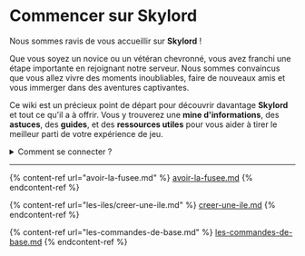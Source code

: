 # Commencer sur Skylord

Nous sommes ravis de vous accueillir sur **Skylord** !

Que vous soyez un novice ou un vétéran chevronné, vous avez franchi une étape importante en rejoignant notre serveur. Nous sommes convaincus que vous allez vivre des moments inoubliables, faire de nouveaux amis et vous immerger dans des aventures captivantes.

Ce wiki est un précieux point de départ pour découvrir davantage **Skylord** et tout ce qu'il a à offrir. Vous y trouverez une **mine d'informations**, des **astuces**, des **guides**, et des **ressources utiles** pour vous aider à tirer le meilleur parti de votre expérience de jeu.

<details>

<summary>Comment se connecter ?</summary>

Ajoute l'adresse du serveur : **PLAY.SKYLORD.FR** à ta liste de serveurs de jeux.&#x20;

Attention ! La version du serveur est : **1.19.4**\
**(Toléré pour les version en 1.20+, mais risque de bugs graphique)**

</details>

***

{% content-ref url="avoir-la-fusee.md" %}
[avoir-la-fusee.md](avoir-la-fusee.md)
{% endcontent-ref %}

{% content-ref url="les-iles/creer-une-ile.md" %}
[creer-une-ile.md](les-iles/creer-une-ile.md)
{% endcontent-ref %}

{% content-ref url="les-commandes-de-base.md" %}
[les-commandes-de-base.md](les-commandes-de-base.md)
{% endcontent-ref %}
